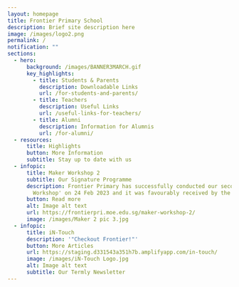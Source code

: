 ```yaml
---
layout: homepage
title: Frontier Primary School
description: Brief site description here
image: /images/logo2.png
permalink: /
notification: ""
sections:
  - hero:
      background: /images/BANNER3MARCH.gif
      key_highlights:
        - title: Students & Parents
          description: Downloadable Links
          url: /for-students-and-parents/
        - title: Teachers
          description: Useful Links
          url: /useful-links-for-teachers/
        - title: Alumni
          description: Information for Alumnis
          url: /for-alumni/
  - resources:
      title: Highlights
      button: More Information
      subtitle: Stay up to date with us
  - infopic:
      title: Maker Workshop 2
      subtitle: Our Signature Programme
      description: Frontier Primary has successfully conducted our second 'Maker
        Workshop' on 24 Feb 2023 and it was favourably received by the students.
      button: Read more
      alt: Image alt text
      url: https://frontierpri.moe.edu.sg/maker-workshop-2/
      image: /images/Maker 2 pic 3.jpg
  - infopic:
      title: iN-Touch
      description: '"Checkout Frontier!"'
      button: More Articles
      url: https://staging.d331543a351h7b.amplifyapp.com/in-touch/
      image: /images/iN-Touch Logo.jpg
      alt: Image alt text
      subtitle: Our Termly Newsletter
---
```

